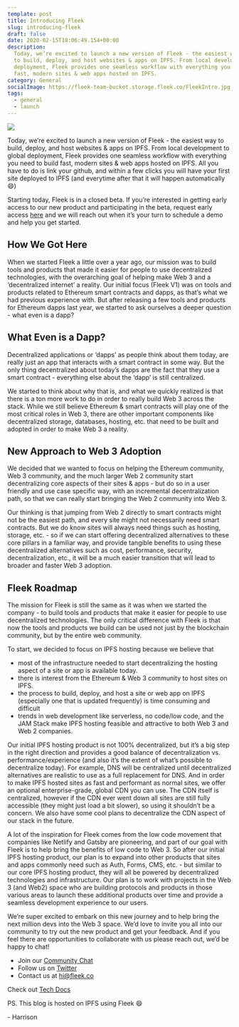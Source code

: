 ```yaml
---
template: post
title: Introducing Fleek
slug: introducing-fleek
draft: false
date: 2020-02-15T18:06:49.154+00:00
description:
  Today, we’re excited to launch a new version of Fleek - the easiest way
  to build, deploy, and host websites & apps on IPFS. From local development to global
  deployment, Fleek provides one seamless workflow with everything you need to build
  fast, modern sites & web apps hosted on IPFS.
category: General
socialImage: https://fleek-team-bucket.storage.fleek.co/FleekIntro.jpg
tags:
  - general
  - launch
---
```


![](https://fleek-team-bucket.storage.fleek.co/FleekIntro.jpg)

Today, we’re excited to launch a new version of Fleek - the easiest way to build, deploy, and host websites & apps on IPFS. From local development to global deployment, Fleek provides one seamless workflow with everything you need to build fast, modern sites & web apps hosted on IPFS. All you have to do is link your github, and within a few clicks you will have your first site deployed to IPFS (and everytime after that it will happen automatically 😄)

Starting today, Fleek is in a closed beta. If you’re interested in getting early access to our new product and participating in the beta, request early access [here](https://terminalbeta.typeform.com/to/kionHH) and we will reach out when it’s your turn to schedule a demo and help you get started.

## How We Got Here

When we started Fleek a little over a year ago, our mission was to build tools and products that made it easier for people to use decentralized technologies, with the overarching goal of helping make Web 3 and a ‘decentralized internet’ a reality. Our initial focus (Fleek V1) was on tools and products related to Ethereum smart contracts and dapps, as that’s what we had previous experience with. But after releasing a few tools and products for Ethereum dapps last year, we started to ask ourselves a deeper question - what even is a dapp?

## What Even is a Dapp?

Decentralized applications or ‘dapps’ as people think about them today, are really just an app that interacts with a smart contract in some way. But the only thing decentralized about today’s dapps are the fact that they use a smart contract - everything else about the ‘dapp’ is still centralized.

We started to think about why that is, and what we quickly realized is that there is a ton more work to do in order to really build Web 3 across the stack. While we still believe Ethereum & smart contracts will play one of the most critical roles in Web 3, there are other important components like decentralized storage, databases, hosting, etc. that need to be built and adopted in order to make Web 3 a reality.

## New Approach to Web 3 Adoption

We decided that we wanted to focus on helping the Ethereum community, Web 3 community, and the much larger Web 2 community start decentralizing core aspects of their sites & apps - but do so in a user friendly and use case specific way, with an incremental decentralization path, so that we can really start bringing the Web 2 community into Web 3.

Our thinking is that jumping from Web 2 directly to smart contracts might not be the easiest path, and every site might not necessarily need smart contracts. But we do know sites will always need things such as hosting, storage, etc. - so if we can start offering decentralized alternatives to these core pillars in a familiar way, and provide tangible benefits to using these decentralized alternatives such as cost, performance, security, decentralization, etc., it will be a much easier transition that will lead to broader and faster Web 3 adoption.

## Fleek Roadmap

The mission for Fleek is still the same as it was when we started the company - to build tools and products that make it easier for people to use decentralized technologies. The only critical difference with Fleek is that now the tools and products we build can be used not just by the blockchain community, but by the entire web community.

To start, we decided to focus on IPFS hosting because we believe that

- most of the infrastructure needed to start decentralizing the hosting aspect of a site or app is available today.
- there is interest from the Ethereum & Web 3 community to host sites on IPFS.
- the process to build, deploy, and host a site or web app on IPFS (especially one that is updated frequently) is time consuming and difficult
- trends in web development like serverless, no code/low code, and the JAM Stack make IPFS hosting feasible and attractive to both Web 3 and Web 2 companies.

Our initial IPFS hosting product is not 100% decentralized, but it’s a big step in the right direction and provides a good balance of decentralization vs. performance/experience (and also it’s the extent of what’s possible to decentralize today). For example, DNS will be centralized until decentralized alternatives are realistic to use as a full replacement for DNS. And in order to make IPFS hosted sites as fast and performant as normal sites, we offer an optional enterprise-grade, global CDN you can use. The CDN itself is centralized, however if the CDN ever went down all sites are still fully accessible (they might just load a bit slower), so using it shouldn’t be a concern. We also have some cool plans to decentralize the CDN aspect of our stack in the future.

A lot of the inspiration for Fleek comes from the low code movement that companies like Netlify and Gatsby are pioneering, and part of our goal with Fleek is to help bring the benefits of low code to Web 3. So after our initial IPFS hosting product, our plan is to expand into other products that sites and apps commonly need such as Auth, Forms, CMS, etc. - but similar to our core IPFS hosting product, they will all be powered by decentralized technologies and infrastructure. Our plan is to work with projects in the Web 3 (and Web2) space who are building protocols and products in those various areas to launch these additional products over time and provide a seamless development experience to our users.

We’re super excited to embark on this new journey and to help bring the next million devs into the Web 3 space. We’d love to invite you all into our community to try out the new product and get your feedback. And if you feel there are opportunities to collaborate with us please reach out, we’d be happy to chat!

- Join our [Community Chat](https://slack.fleek.co/)
- Follow us on [Twitter](https://twitter.com/fleek)
- Contact us at hi@fleek.co

Check out [Tech Docs](https://docs.fleek.co/)

PS. This blog is hosted on IPFS using Fleek 😄

\- Harrison
